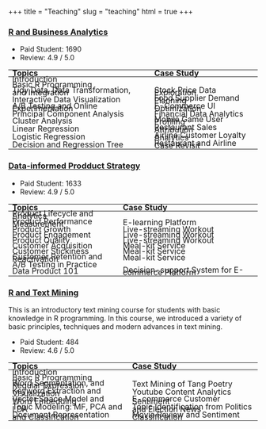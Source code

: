 +++
title = "Teaching"
slug = "teaching"
html = true
+++
### [R and Business Analytics ](https://hahow.in/cr/ranalytics)

- Paid Student: 1690
- Review: 4.9 / 5.0

<style>.my-table-2 table { width: 100%;  line-height:5px}</style>

<div class="ox-hugo-table my-table-2">
<div></div>

|                      Topics                     |              Case Study             |
|:-----------------------------------------------|:-----------------------------------|
| Introduction                                    |                                     |
| Basic R Programming                             |                                     |
| Tidy Data, Data Transformation, and Integration | Stock Price Data Exploration        |
| Interactive Data Visualization                  | Food Supplier Demand Planning     |
| A/B Testing and Online Experimentation          | E-Commerce UI Optimization          |
| Principal Component Analysis                    | Financial Data Analytics        |
| Cluster Analysis                                | Mobile Game User Profiling          |
| Linear Regression                               | Restaurant Sales Attribution        |
| Logistic Regression                             | Airline Customer Loyalty Analytics  |
| Decision and Regression Tree                    | Restaurant and Airline Case Revisit |

</div>

### [Data-informed Prodduct Strategy](https://hahow.in/cr/productanalytics)


- Paid Student: 1633
- Review: 4.9 / 5.0

<style>.my-table-2 table { width: 100%;  line-height:5px}</style>

<div class="ox-hugo-table my-table-2">
<div></div>

|                      Topics                     |              Case Study             |
|:-----------------------------------------------|:-----------------------------------|
| Product Lifecycle and Analytics                                   |                                     |
| Product Performance Measurement                           |    E-learning Platform    |
| Product Growth | Live-streaming Workout  |
| Product Engagement   | Live-streaming Workout |
| Product Quality | Live-streaming Workout |
| Customer Acquisition | Meal-kit Service |
| Customer Stickiness |  Meal-kit Service |
| Customer Retention and Reactivation | Meal-kit Service |
| A/B Testing in Practice | |
| Data Product 101 | Decision-support System for E-commerce Platform |
</div>


### [R and Text Mining](https://hahow.in/cr/rtextmining)

This is an introductory text mining course for students with basic knowledge in R programming. In this course, we introduced a variety of basic principles, techniques and modern advances in text mining. 

- Paid Student: 484
- Review: 4.6 / 5.0 

<style>.my-table-2 table { width: 100%;  line-height:5px}</style>

<div class="ox-hugo-table my-table-2">
<div></div>

| Topics | Case Study |
|:-------|:-----------|
| Introduction  |     |
| Basic R Programming |     |
| Word Segmentation, and Regular Expression | Text Mining of Tang Poetry |
| Keyword Extraction and Visualization   | Youtube Content Analytics |
| Vector Space Model and Word Embedding  | E-commerce Customer Sentiment  |
| Topic Modeling: MF, PCA and LDA | Topic Identification from Politics and Election News |
| Document Representation and Classification | Movie Review and Sentiment Classification |

</div>


